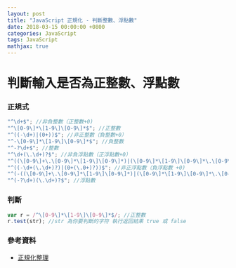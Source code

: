 ```yaml
---
layout: post
title: "JavaScript 正規化 - 判斷整數、浮點數"
date: 2018-03-15 00:00:00 +0800
categories: JavaScript
tags: JavaScript
mathjax: true
---
```


# 判斷輸入是否為正整數、浮點數

### 正規式

```js
"^\d+$"; //非負整數（正整數+0)
"^\[0-9\]*\[1-9\]\[0-9\]*$"; //正整數
"^((-\d+)|(0+))$"; //非正整數（負整數+0）
"^-\[0-9\]*\[1-9\]\[0-9\]*$"; //負整數
"^-?\d+$"; //整數
"^\d+(\.\d+)?$"; //非負浮點數（正浮點數+0）
"^((\[0-9\]+\.\[0-9\]*\[1-9\]\[0-9\]*)|(\[0-9\]*\[1-9\]\[0-9\]*\.\[0-9\]+)|(\[0-9\]*\[1-9\]\[0-9\]*))$"; //正浮點數
"^((-\d+(\.\d+)?)|(0+(\.0+)?))$"; //非正浮點數（負浮點數 +0)
"^(-((\[0-9\]+\.\[0-9\]*\[1-9\]\[0-9\]*)|(\[0-9\]*\[1-9\]\[0-9\]*\.\[0-9\]+)|(\[0-9\]*\[1-9\]\[0-9\]*)))$"; //負浮點數
"^(-?\d+)(\.\d+)?$"; //浮點數
```

### 判斷

```js
var r = /^\[0-9\]*\[1-9\]\[0-9\]*$/; //正整數
r.test(str); //str 為你要判斷的字符 執行返回結果 true 或 false
```

### 參考資料

- [正規化整理](https://atedev.wordpress.com/2007/11/23/%E6%AD%A3%E8%A6%8F%E8%A1%A8%E7%A4%BA%E5%BC%8F-regular-expression/)
